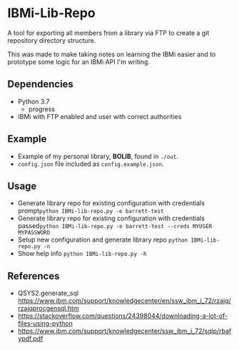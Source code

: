 # IBMi-Lib-Repo


A tool for exporting all members from a library via FTP to create a git repository directory structure.


This was made to make taking notes on learning the IBMi easier and to prototype some logic for an IBMi API I'm writing.


## Dependencies
* Python 3.7
  * progress
* IBMi with FTP enabled and user with correct authorities


## Example
* Example of my personal library, **BOLIB**, found in ```./out```.
* ```config.json``` file included as ```config.example.json```.


## Usage
* Generate library repo for existing configuration with credentials prompt```python IBMi-lib-repo.py -e barrett-test```
* Generate library repo for existing configuration with credentials passed```python IBMi-lib-repo.py -e barrett-test --creds MYUSER MYPASSWORD```
* Setup new configuration and generate library repo ```python IBMi-lib-repo.py -n```
* Show help info ```python IBMi-lib-repo.py -h```


## References
* QSYS2.generate_sql https://www.ibm.com/support/knowledgecenter/en/ssw_ibm_i_72/rzajq/rzajqprocgensql.htm
* https://stackoverflow.com/questions/24398044/downloading-a-lot-of-files-using-python
* https://www.ibm.com/support/knowledgecenter/ssw_ibm_i_72/sqlp/rbafypdf.pdf

